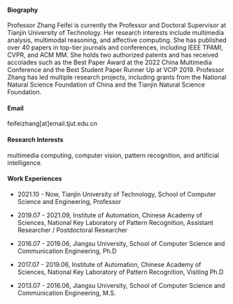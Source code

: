 
#### Biography
Professor Zhang Feifei is currently the  Professor and Doctoral Supervisor at Tianjin University of Technology. Her research interests include multimedia analysis, multimodal reasoning, and affective computing. She has published over 40 papers in top-tier journals and conferences, including IEEE TPAMI, CVPR, and ACM MM. She holds two authorized patents and has received accolades such as the Best Paper Award at the 2022 China Multimedia Conference and the Best Student Paper Runner Up at VCIP 2019. Professor Zhang has led multiple research projects, including grants from the National Natural Science Foundation of China and the Tianjin Natural Science Foundation. 

#### Email
feifeizhang[at]email.tjut.edu.cn

#### Research Interests
multimedia computing, computer vision, pattern recognition, and artificial intelligence.

#### Work Experiences
- 2021.10 - Now, Tianjin University of Technology, School of Computer Science and Engineering, Professor

- 2019.07 - 2021.09, Institute of Automation, Chinese Academy of Sciences, National Key Laboratory of Pattern Recognition, Assistant Researcher / Postdoctoral Researcher

- 2016.07 - 2019.06, Jiangsu University, School of Computer Science and Communication Engineering, Ph.D

- 2017.07 - 2019.06, Institute of Automation, Chinese Academy of Sciences, National Key Laboratory of Pattern Recognition, Visiting Ph.D

- 2013.07 - 2016.06, Jiangsu University, School of Computer Science and Communication Engineering, M.S.

